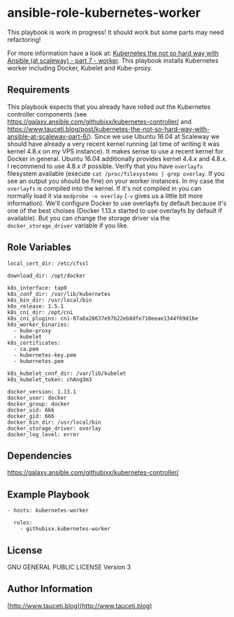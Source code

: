 ansible-role-kubernetes-worker
==============================

This playbook is work in progress! It should work but some parts may need refactoring!

For more information have a look at: [Kubernetes the not so hard way with Ansible (at scaleway) - part 7 - worker](https://www.tauceti.blog/post/kubernetes-the-not-so-hard-way-with-ansible-at-scaleway-part-7/). This playbook installs Kubernetes worker including Docker, Kubelet and Kube-proxy.

Requirements
------------

This playbook expects that you already have rolled out the Kubernetes controller components (see https://galaxy.ansible.com/githubixx/kubernetes-controller/ and https://www.tauceti.blog/post/kubernetes-the-not-so-hard-way-with-ansible-at-scaleway-part-6/). Since we use Ubuntu 16.04 at Scaleway we should have already a very recent kernel running (at time of writing it was kernel 4.8.x on my VPS instance). It makes sense to use a recent kernel for Docker in general. Ubuntu 16.04 additionally provides kernel 4.4.x and 4.8.x. I recommend to use 4.8.x if possible. Verify that you have `overlayfs` filesystem available (execute `cat /proc/filesystems | grep overlay`. If you see an output you should be fine) on your worker instances. In my case the `overlayfs` is compiled into the kernel. If it's not compiled in you can normally load it via `modprobe -v overlay` (`-v` gives us a little bit more information). We'll configure Docker to use overlayfs by default because it's one of the best choises (Docker 1.13.x started to use overlayfs by default if available). But you can change the storage driver via the `docker_storage_driver` variable if you like.

Role Variables
--------------

```
local_cert_dir: /etc/cfssl

download_dir: /opt/docker

k8s_interface: tap0
k8s_conf_dir: /var/lib/kubernetes
k8s_bin_dir: /usr/local/bin
k8s_release: 1.5.1
k8s_cni_dir: /opt/cni
k8s_cni_plugins: cni-07a8a28637e97b22eb8dfe710eeae1344f69d16e
k8s_worker_binaries:
  - kube-proxy
  - kubelet
k8s_certificates:
  - ca.pem
  - kubernetes-key.pem
  - kubernetes.pem

k8s_kubelet_conf_dir: /var/lib/kubelet
k8s_kubelet_token: chAng3m3

docker_version: 1.13.1
docker_user: docker
docker_group: docker
docker_uid: 666
docker_gid: 666
docker_bin_dir: /usr/local/bin
docker_storage_driver: overlay
docker_log_level: error
```

Dependencies
------------

https://galaxy.ansible.com/githubixx/kubernetes-controller/

Example Playbook
----------------

```
- hosts: kubernetes-worker

  roles:
    - githubixx.kubernetes-worker
```

License
-------

GNU GENERAL PUBLIC LICENSE Version 3

Author Information
------------------

[http://www.tauceti.blog](http://www.tauceti.blog)
